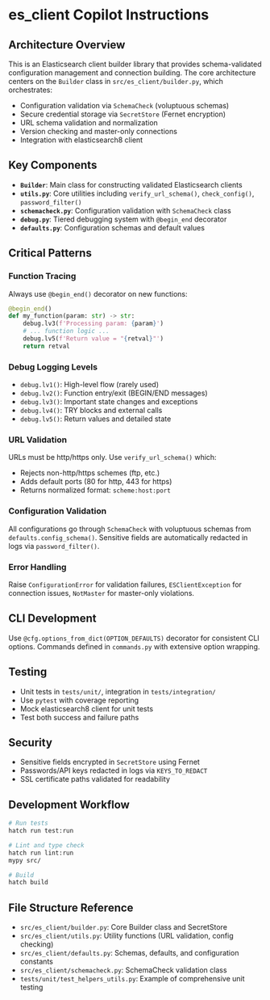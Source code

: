 # es_client Copilot Instructions

## Architecture Overview
This is an Elasticsearch client builder library that provides schema-validated configuration management and connection building. The core architecture centers on the `Builder` class in `src/es_client/builder.py`, which orchestrates:

- Configuration validation via `SchemaCheck` (voluptuous schemas)
- Secure credential storage via `SecretStore` (Fernet encryption)
- URL schema validation and normalization
- Version checking and master-only connections
- Integration with elasticsearch8 client

## Key Components
- **`Builder`**: Main class for constructing validated Elasticsearch clients
- **`utils.py`**: Core utilities including `verify_url_schema()`, `check_config()`, `password_filter()`
- **`schemacheck.py`**: Configuration validation with `SchemaCheck` class
- **`debug.py`**: Tiered debugging system with `@begin_end` decorator
- **`defaults.py`**: Configuration schemas and default values

## Critical Patterns

### Function Tracing
Always use `@begin_end()` decorator on new functions:
```python
@begin_end()
def my_function(param: str) -> str:
    debug.lv3(f'Processing param: {param}')
    # ... function logic ...
    debug.lv5(f'Return value = "{retval}"')
    return retval
```

### Debug Logging Levels
- `debug.lv1()`: High-level flow (rarely used)
- `debug.lv2()`: Function entry/exit (BEGIN/END messages)
- `debug.lv3()`: Important state changes and exceptions
- `debug.lv4()`: TRY blocks and external calls
- `debug.lv5()`: Return values and detailed state

### URL Validation
URLs must be http/https only. Use `verify_url_schema()` which:
- Rejects non-http/https schemes (ftp, etc.)
- Adds default ports (80 for http, 443 for https)
- Returns normalized format: `scheme:host:port`

### Configuration Validation
All configurations go through `SchemaCheck` with voluptuous schemas from `defaults.config_schema()`. Sensitive fields are automatically redacted in logs via `password_filter()`.

### Error Handling
Raise `ConfigurationError` for validation failures, `ESClientException` for connection issues, `NotMaster` for master-only violations.

## CLI Development
Use `@cfg.options_from_dict(OPTION_DEFAULTS)` decorator for consistent CLI options. Commands defined in `commands.py` with extensive option wrapping.

## Testing
- Unit tests in `tests/unit/`, integration in `tests/integration/`
- Use `pytest` with coverage reporting
- Mock elasticsearch8 client for unit tests
- Test both success and failure paths

## Security
- Sensitive fields encrypted in `SecretStore` using Fernet
- Passwords/API keys redacted in logs via `KEYS_TO_REDACT`
- SSL certificate paths validated for readability

## Development Workflow
```bash
# Run tests
hatch run test:run

# Lint and type check
hatch run lint:run
mypy src/

# Build
hatch build
```

## File Structure Reference
- `src/es_client/builder.py`: Core Builder class and SecretStore
- `src/es_client/utils.py`: Utility functions (URL validation, config checking)
- `src/es_client/defaults.py`: Schemas, defaults, and configuration constants
- `src/es_client/schemacheck.py`: SchemaCheck validation class
- `tests/unit/test_helpers_utils.py`: Example of comprehensive unit testing
